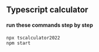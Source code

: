 ## Typescript calculator
#### run these commands step by step
```
npx tscalculator2022
npm start

```